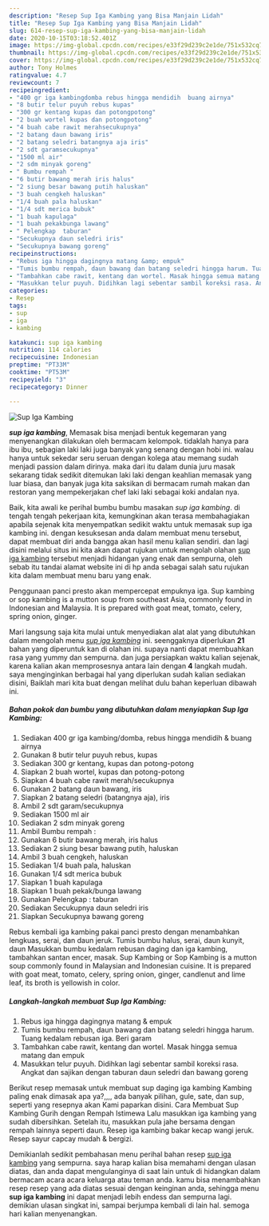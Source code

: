 ```yaml
---
description: "Resep Sup Iga Kambing yang Bisa Manjain Lidah"
title: "Resep Sup Iga Kambing yang Bisa Manjain Lidah"
slug: 614-resep-sup-iga-kambing-yang-bisa-manjain-lidah
date: 2020-10-15T03:18:52.401Z
image: https://img-global.cpcdn.com/recipes/e33f29d239c2e1de/751x532cq70/sup-iga-kambing-foto-resep-utama.jpg
thumbnail: https://img-global.cpcdn.com/recipes/e33f29d239c2e1de/751x532cq70/sup-iga-kambing-foto-resep-utama.jpg
cover: https://img-global.cpcdn.com/recipes/e33f29d239c2e1de/751x532cq70/sup-iga-kambing-foto-resep-utama.jpg
author: Tony Holmes
ratingvalue: 4.7
reviewcount: 7
recipeingredient:
- "400 gr iga kambingdomba rebus hingga mendidih  buang airnya"
- "8 butir telur puyuh rebus kupas"
- "300 gr kentang kupas dan potongpotong"
- "2 buah wortel kupas dan potongpotong"
- "4 buah cabe rawit merahsecukupnya"
- "2 batang daun bawang iris"
- "2 batang seledri batangnya aja iris"
- "2 sdt garamsecukupnya"
- "1500 ml air"
- "2 sdm minyak goreng"
- " Bumbu rempah "
- "6 butir bawang merah iris halus"
- "2 siung besar bawang putih haluskan"
- "3 buah cengkeh haluskan"
- "1/4 buah pala haluskan"
- "1/4 sdt merica bubuk"
- "1 buah kapulaga"
- "1 buah pekakbunga lawang"
- " Pelengkap  taburan"
- "Secukupnya daun seledri iris"
- "Secukupnya bawang goreng"
recipeinstructions:
- "Rebus iga hingga dagingnya matang &amp; empuk"
- "Tumis bumbu rempah, daun bawang dan batang seledri hingga harum. Tuang kedalam rebusan iga. Beri garam"
- "Tambahkan cabe rawit, kentang dan wortel. Masak hingga semua matang dan empuk"
- "Masukkan telur puyuh. Didihkan lagi sebentar sambil koreksi rasa. Angkat dan sajikan dengan taburan daun seledri dan bawang goreng"
categories:
- Resep
tags:
- sup
- iga
- kambing

katakunci: sup iga kambing 
nutrition: 114 calories
recipecuisine: Indonesian
preptime: "PT33M"
cooktime: "PT53M"
recipeyield: "3"
recipecategory: Dinner

---
```



![Sup Iga Kambing](https://img-global.cpcdn.com/recipes/e33f29d239c2e1de/751x532cq70/sup-iga-kambing-foto-resep-utama.jpg)

<b><i>sup iga kambing</i></b>, Memasak bisa menjadi bentuk kegemaran yang menyenangkan dilakukan oleh bermacam kelompok. tidaklah hanya para ibu ibu, sebagian laki laki juga banyak yang senang dengan hobi ini. walau hanya untuk sekedar seru seruan dengan kolega atau memang sudah menjadi passion dalam dirinya. maka dari itu dalam dunia juru masak sekarang tidak sedikit ditemukan laki laki dengan keahlian memasak yang luar biasa, dan banyak juga kita saksikan di bermacam rumah makan dan restoran yang mempekerjakan chef laki laki sebagai koki andalan nya.

Baik, kita awali ke perihal bumbu bumbu masakan <i>sup iga kambing</i>. di tengah tengah pekerjaan kita, kemungkinan akan terasa membahagiakan apabila sejenak kita menyempatkan sedikit waktu untuk memasak sup iga kambing ini. dengan kesuksesan anda dalam membuat menu tersebut, dapat membuat diri anda bangga akan hasil menu kalian sendiri. dan lagi disini melalui situs ini kita akan dapat rujukan untuk mengolah olahan <u>sup iga kambing</u> tersebut menjadi hidangan yang enak dan sempurna, oleh sebab itu tandai alamat website ini di hp anda sebagai salah satu rujukan kita dalam membuat menu baru yang enak.

Penggunaan panci presto akan mempercepat empuknya iga. Sup kambing or sop kambing is a mutton soup from southeast Asia, commonly found in Indonesian and Malaysia. It is prepared with goat meat, tomato, celery, spring onion, ginger.


Mari langsung saja kita mulai untuk menyediakan alat alat yang dibutuhkan dalam mengolah menu <u><i>sup iga kambing</i></u> ini. seenggaknya diperlukan <b>21</b> bahan yang diperuntuk kan di olahan ini. supaya nanti dapat membuahkan rasa yang yummy dan sempurna. dan juga persiapkan waktu kalian sejenak, karena kalian akan memprosesnya antara lain dengan <b>4</b> langkah mudah. saya menginginkan berbagai hal yang diperlukan sudah kalian sediakan disini, Baiklah mari kita buat dengan melihat dulu bahan keperluan dibawah ini.

<!--inarticleads1-->

##### Bahan pokok dan bumbu yang dibutuhkan dalam menyiapkan Sup Iga Kambing:

1. Sediakan 400 gr iga kambing/domba, rebus hingga mendidih &amp; buang airnya
1. Gunakan 8 butir telur puyuh rebus, kupas
1. Sediakan 300 gr kentang, kupas dan potong-potong
1. Siapkan 2 buah wortel, kupas dan potong-potong
1. Siapkan 4 buah cabe rawit merah/secukupnya
1. Gunakan 2 batang daun bawang, iris
1. Siapkan 2 batang seledri (batangnya aja), iris
1. Ambil 2 sdt garam/secukupnya
1. Sediakan 1500 ml air
1. Sediakan 2 sdm minyak goreng
1. Ambil  Bumbu rempah :
1. Gunakan 6 butir bawang merah, iris halus
1. Sediakan 2 siung besar bawang putih, haluskan
1. Ambil 3 buah cengkeh, haluskan
1. Sediakan 1/4 buah pala, haluskan
1. Gunakan 1/4 sdt merica bubuk
1. Siapkan 1 buah kapulaga
1. Siapkan 1 buah pekak/bunga lawang
1. Gunakan  Pelengkap : taburan
1. Sediakan Secukupnya daun seledri iris
1. Siapkan Secukupnya bawang goreng


Rebus kembali iga kambing pakai panci presto dengan menambahkan lengkuas, serai, dan daun jeruk. Tumis bumbu halus, serai, daun kunyit, daun Masukkan bumbu kedalam rebusan daging dan iga kambing, tambahkan santan encer, masak. Sup Kambing or Sop Kambing is a mutton soup commonly found in Malaysian and Indonesian cuisine. It is prepared with goat meat, tomato, celery, spring onion, ginger, candlenut and lime leaf, its broth is yellowish in color. 

<!--inarticleads2-->

##### Langkah-langkah membuat Sup Iga Kambing:

1. Rebus iga hingga dagingnya matang &amp; empuk
1. Tumis bumbu rempah, daun bawang dan batang seledri hingga harum. Tuang kedalam rebusan iga. Beri garam
1. Tambahkan cabe rawit, kentang dan wortel. Masak hingga semua matang dan empuk
1. Masukkan telur puyuh. Didihkan lagi sebentar sambil koreksi rasa. Angkat dan sajikan dengan taburan daun seledri dan bawang goreng


Berikut resep memasak untuk membuat sup daging iga kambing Kambing paling enak dimasak apa ya?,,,, ada banyak pilihan, gule, sate, dan sup, seperti yang resepnya akan Kami paparkan disini. Cara Membuat Sup Kambing Gurih dengan Rempah Istimewa Lalu masukkan iga kambing yang sudah dibersihkan. Setelah itu, masukkan pula jahe bersama dengan rempah lainnya seperti daun. Resep iga kambing bakar kecap wangi jeruk. Resep sayur capcay mudah &amp; bergizi. 

Demikianlah sedikit pembahasan menu perihal bahan resep <u>sup iga kambing</u> yang sempurna. saya harap kalian bisa memahami dengan ulasan diatas, dan anda dapat mengulanginya di saat lain untuk di hidangkan dalam bermacam acara acara keluarga atau teman anda. kamu bisa menambahkan resep resep yang ada diatas sesuai dengan keinginan anda, sehingga menu <b>sup iga kambing</b> ini dapat menjadi lebih endess dan sempurna lagi. demikian ulasan singkat ini, sampai berjumpa kembali di lain hal. semoga hari kalian menyenangkan.
